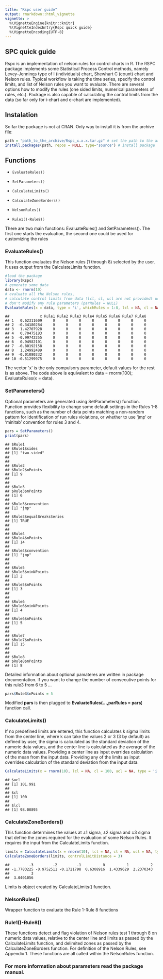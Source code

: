 ```yaml
---
title: "Rspc user guide"
output: rmarkdown::html_vignette
vignette: >
  %\VignetteEngine{knitr::knitr}
  %\VignetteIndexEntry{Rspc quick guide}
  %\VignetteEncoding{UTF-8}
---
```





## SPC quick guide

Rspc is an implementation of nelson rules for control charts in R. The RSPC package implements some Statistical Process Control methods, namely Levey-Jennings type of I (individuals) chart, Shewhart C (count) chart and Nelson rules. Typical workflow is taking the time series, specify the control limits, and list of Nelson rules you want to evaluate. There are several options how to modify the rules (one sided limits, numerical parameters of rules, etc.). Package is also capable of calculating the control limits from the data (so far only for i-chart and c-chart are implemented).


## Instalation

So far the package is not at CRAN. Only way to install it is from the archive file:


```r
path = "path_to_the_archive/Rspc_x.x.x.tar.gz" # set the path to the archive
install.packages(path, repos = NULL, type="source") # install package
```

## Functions

* `EvaluateRules()`

* `SetParameters()`

* `CalculateLimits()`

* `CalculateZoneBorders()`

* `NelsonRules()`

* `Rule1()-Rule8()`

There are two main functions: EvaluateRules() and SetParameters(). The first one starts the evaluation, the second one could be used for customizing the rules 


### EvaluateRules()

This function evaluates the Nelson rules (1 through 8) selected by the user. It uses output from the CalculateLimits function. 


```r
#load the package
library(Rspc)
# generate some data
data <- rnorm(10) 
# evaluate all the Nelson rules, 
# calculate control limits from data (lcl, cl, ucl are not provided) using formulas for i-chart, 
# don't modify any rule parameters (parRules = NULL)
EvaluateRules(x = data, type = 'i', whichRules = 1:8, lcl = NA, cl = NA, ucl = NA)
```

```
##              x Rule1 Rule2 Rule3 Rule4 Rule5 Rule6 Rule7 Rule8
## 1   0.62311609     0     0     0     0     0     0     0     0
## 2  -0.34180284     0     0     0     0     0     0     0     0
## 3   1.42707928     0     0     0     0     0     0     0     0
## 4   0.70475183     0     0     0     0     0     0     0     0
## 5  -0.99742255     0     0     0     0     0     0     0     0
## 6   0.94982101     0     0     0     0     0     0     0     0
## 7  -0.80192158     0     0     0     0     0     0     0     0
## 8   1.24992489     0     0     0     0     0     0     0     0
## 9  -0.01080232     0     0     0     0     0     0     0     0
## 10 -0.51299975     0     0     0     0     0     0     0     0
```

The vector 'x' is the only compulsory parameter, default values for the rest is as above. The code above is equivalent to data = rnorm(100); EvaluateRules(x = data).

### SetParameters()

Optional parameters are generated using SetParameters() function.
Function provides flexibility to change some default settings in the Rules 1-8 functions, such as the number of data points matching a non-random pattern for identification of run rules violations, or whether to use ‘jmp’ or ‘minitab’ convention for rules 3 and 4. 


```r
pars = SetParameters()
print(pars)
```

```
## $Rule1
## $Rule1$sides
## [1] "two-sided"
## 
## 
## $Rule2
## $Rule2$nPoints
## [1] 9
## 
## 
## $Rule3
## $Rule3$nPoints
## [1] 6
## 
## $Rule3$convention
## [1] "jmp"
## 
## $Rule3$equalBreaksSeries
## [1] TRUE
## 
## 
## $Rule4
## $Rule4$nPoints
## [1] 14
## 
## $Rule4$convention
## [1] "jmp"
## 
## 
## $Rule5
## $Rule5$minNPoints
## [1] 2
## 
## $Rule5$nPoints
## [1] 3
## 
## 
## $Rule6
## $Rule6$minNPoints
## [1] 4
## 
## $Rule6$nPoints
## [1] 5
## 
## 
## $Rule7
## $Rule7$nPoints
## [1] 15
## 
## 
## $Rule8
## $Rule8$nPoints
## [1] 8
```

Detailed information about optional pamateres are written in package documentation. If you want to change the number of consecutive points for this rule3 from 6 to 5 ...



```r
pars$Rule3$nPoints = 5
```

Modified **pars** is then plugged to **EvaluateRules(…,parRules = pars)** function call.

### CalculateLimits()

If no predefined limits are entered, this function calculates k sigma limits from the center line, where k can take the values 2 or 3 (3 by default) as defined by user, the sigma is calculated as the standard deviation of the numeric data values, and the center line is calculated as the average of the numeric data values. Providing a center line as input overrides calculation of the mean from the input data. Providing any of the limits as input overrides calculation of the standard deviation from the input data.


```r
CalculateLimits(x = rnorm(10), lcl = NA, cl = 100, ucl = NA, type = 'i')
```

```
## $ucl
## [1] 101.991
## 
## $cl
## [1] 100
## 
## $lcl
## [1] 98.00895
```


### CalculateZoneBorders()

This function determines the values at ±1 sigma, ±2 sigma and ±3 sigma that define the zones required for the evaluation of some Nelson Rules. It requires the input from the CalculateLimits function.


```r
limits = CalculateLimits(x = rnorm(10), lcl = NA, cl = NA, ucl = NA, type = 'i')
CalculateZoneBorders(limits, controlLimitDistance = 3)
```

```
##         -3         -2         -1          0          1          2 
## -1.7783225 -0.9752511 -0.1721798  0.6308916  1.4339629  2.2370343 
##          3 
##  3.0401056
```
Limits is object created by CalculateLimits() function.

### NelsonRules()

Wrapper function to evaluate the Rule 1-Rule 8 functions

### Rule1()-Rule8()

These functions detect and flag violation of Nelson rules test 1 through 8 on numeric data values, relative to the center line and limits as passed by the CalculateLimits function, and delimited zones as passed by the CalculateZoneBorders function.  For definition of the Nelson Rules, see Appendix 1. These functions are all called within the NelsonRules function.

### For more information about parameters read the package manual. 











